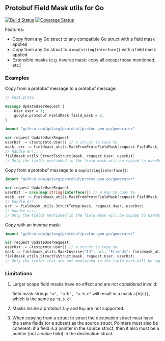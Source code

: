 ## Protobuf Field Mask utils for Go

[![Build Status](https://travis-ci.org/mennanov/fieldmask-utils.svg?branch=master)](https://travis-ci.org/mennanov/fieldmask-utils)
[![Coverage Status](https://coveralls.io/repos/github/mennanov/fieldmask-utils/badge.svg?branch=master)](https://coveralls.io/github/mennanov/fieldmask-utils?branch=master)

Features:

* Copy from any Go struct to any compatible Go struct with a field mask applied
* Copy from any Go struct to a `map[string]interface{}` with a field mask applied
* Extensible masks (e.g. inverse mask: copy all except those mentioned, etc.)

### Examples

Copy from a protobuf message to a protobuf message:

```proto
// test.proto

message UpdateUserRequest {
    User user = 1;
    google.protobuf.FieldMask field_mask = 2;
}
```

```go
import "github.com/golang/protobuf/protoc-gen-go/generator"

var request UpdateUserRequest
userDst := &testproto.User{} // a struct to copy to
mask, err := fieldmask_utils.MaskFromProtoFieldMask(request.FieldMask, generator.CamelCase)
// handle err...
fieldmask_utils.StructToStruct(mask, request.User, userDst)
// Only the fields mentioned in the field mask will be copied to userDst, other fields are left intact
```

Copy from a protobuf message to a `map[string]interface{}`:

```go
import "github.com/golang/protobuf/protoc-gen-go/generator"

var request UpdateUserRequest
userDst := make(map[string]interface{}) // a map to copy to
mask, err := fieldmask_utils.MaskFromProtoFieldMask(request.FieldMask, generator.CamelCase)
// handle err...
err := fieldmask_utils.StructToMap(mask, request.User, userDst)
// handle err..
// Only the fields mentioned in the field mask will be copied to userDst, other fields are left intact
```

Copy with an inverse mask:

```go
import "github.com/golang/protobuf/protoc-gen-go/generator"

var request UpdateUserRequest
userDst := &testproto.User{} // a struct to copy to
mask := fieldmask_utils.MaskInverse{"Id": nil, "Friends": fieldmask_utils.MaskInverse{"Username": nil}}
fieldmask_utils.StructToStruct(mask, request.User, userDst)
// Only the fields that are not mentioned in the field mask will be copied to userDst, other fields are left intact.
```

### Limitations

1.  Larger scope field masks have no effect and are not considered invalid:

    field mask strings `"a", "a.b", "a.b.c"` will result in a mask `a{b{c}}`, which is the same as `"a.b.c"`.

2.  Masks inside a protobuf `Any` and `Map` are not supported.
3.  When copying from a struct to struct the destination struct must have the same fields (or a subset)
    as the source struct. Pointers must also be coherent: if a field is a pointer in the source struct, then
    it also must be a pointer (not a value field) in the destination struct.
